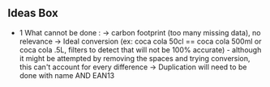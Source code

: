 <h2>Ideas Box</h2>

- 1 What cannot be done :
   -> carbon footprint (too many missing data), no relevance
   -> Ideal conversion (ex: coca cola 50cl == coca cola 500ml or coca cola .5L, filters to detect that will not be 100% accurate)
       - although it might be attempted by removing the spaces and trying conversion, this can't account for every difference
       -> Duplication will need to be done with name AND EAN13